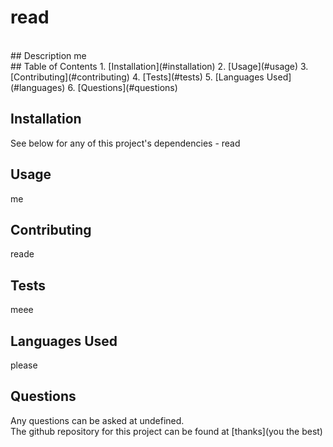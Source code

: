 # read
  <br>
  ## Description
  me
  <br>
  ## Table of Contents
  1. [Installation](#installation)
  2. [Usage](#usage)
  3. [Contributing](#contributing)
  4. [Tests](#tests)
  5. [Languages Used](#languages)
  6. [Questions](#questions)
  <br>

  ## Installation
  See below for any of this project's dependencies - 
  read
  <br>

  ## Usage
  me
  <br>

  ## Contributing
  reade
  <br>

  ## Tests
  meee
  <br>

  ## Languages Used
  please
  <br>

  ## Questions
  Any questions can be asked at undefined. 
  <br> 
  The github repository for this project can be found at [thanks](you the best)
